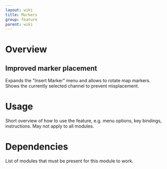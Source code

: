 ```yaml
---
layout: wiki
title: Markers
group: feature
parent: wiki
---
```


# Overview

## Improved marker placement
Expands the "Insert Marker" menu and allows to rotate map markers. Shows the currently selected channel to prevent misplacement.


# Usage

Short overview of how to use the feature, e.g. menu options, key bindings, 
instructions. May not apply to all modules.


# Dependencies

List of modules that must be present for this module to work.
